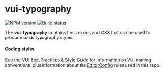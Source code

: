 # vui-typography
[![NPM version][npm-image]][npm-url]
[![Build status][ci-image]][ci-url]

The **vui-typography** contains Less mixins and CSS that can be used to produce basic typography styles.

#### Coding styles
See the [VUI Best Practices & Style Guide](https://github.com/Brightspace/valence-ui-docs/wiki/Best-Practices-&-Style-Guide) for information on VUI naming conventions, plus information about the [EditorConfig](http://editorconfig.org) rules used in this repo.

[npm-url]: https://npmjs.org/package/vui-typography
[npm-image]: https://img.shields.io/npm/v/vui-typography.svg
[ci-image]: https://travis-ci.org/Brightspace/valence-ui-typography.svg?branch=master
[ci-url]: https://travis-ci.org/Brightspace/valence-ui-typography
